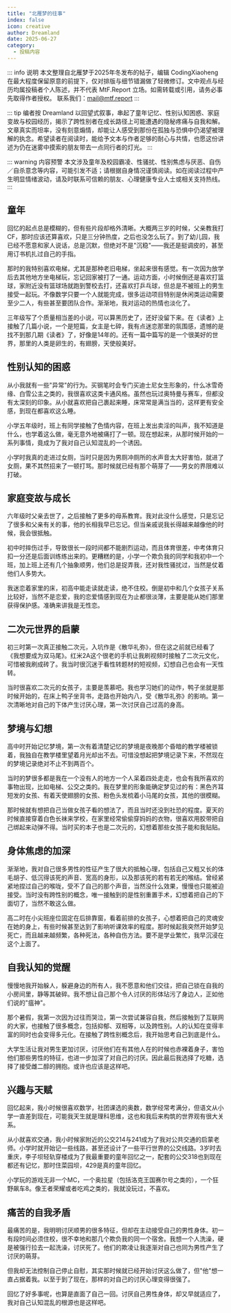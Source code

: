 ```yaml
---
title: "北雁梦的往事"
index: false
icon: creative
author: Dreamland
date: 2025-06-27
category:
  - 投稿内容
---
```


::: info 说明
本文整理自北雁梦于2025年冬发布的帖子，编辑 CodingXiaoheng 在最大程度保留原意的前提下，仅对排版与细节错漏做了轻微修订。文中观点与经历均属投稿者个人陈述，并不代表 MtF.Report 立场。如需转载或引用，请务必事先取得作者授权。
联系我们：<mail@mtf.report>
:::

::: tip 编者按
Dreamland 以回望式叙事，串起了童年记忆、性别认知困惑、家庭变故与校园经历，揭示了跨性别者在成长路径上可能遭遇的隐秘疼痛与自我和解。文章真实而坦率，没有刻意煽情，却能让人感受到那份在孤独与恐惧中仍渴望被理解的执念。希望读者在阅读时，能给予文本与作者足够的耐心与共情，也愿这份讲述为仍在迷雾中摸索的朋友带去一点同行者的灯光。
:::

::: warning 内容预警
本文涉及童年及校园霸凌、性骚扰、性别焦虑与厌恶、自伤／自杀意念等内容，可能引发不适；请根据自身情况谨慎阅读。如在阅读过程中产生明显情绪波动，请及时联系可信赖的朋友、心理健康专业人士或相关支持热线。
:::

## 童年

回忆的起点总是模糊的，但有些片段却格外清晰。大概两三岁的时候，父亲教我打CF，那时应该还算喜欢，只是三分钟热度，之后也没怎么玩了。到了幼儿园，我已经不愿意和家人说话，总是沉默，但绝对不是"沉稳"——我还是挺调皮的，甚至用订书机扎过自己的手指。

那时的我特别喜欢电梯，尤其是那种老旧电梯，坐起来很有感觉。有一次因为放学后去其他地方坐电梯玩，忘记回家被打了一通。运动方面，小时候倒还是喜欢打篮球，家附近没有篮球场就跑到警校去打，还喜欢打乒乓球，但总是不被班上的男生接受一起玩。不像数学只要一个人就能完成，很多运动项目特别是休闲类运动需要至少二人，有些甚至要团队合作。渐渐地，我对运动的热情也淡化了。

三年级写了个质量相当差的小说，可以算黑历史了，还好没留下来。在《读者》上接触了几篇小说，一个是短篇，女主是七碎，我有点迷恋那里的氛围感，遗憾的是找不到那几期《读者》了，好像是14年的。还有一篇中篇写的是一个很美好的世界，那里的人类是卵生的，有翅膀，天使般美好。

## 性别认知的困惑

从小我就有一些"异常"的行为。买钢笔时会专门买迪士尼女生形象的，什么冰雪奇缘、白雪公主之类的，我很喜欢这类卡通风格。虽然也玩过奥特曼与赛车，但都没有太深刻的印象。从小就喜欢把自己裹起来睡，床常常是满当当的，这样更有安全感，到现在都喜欢这么睡。

小学五年级时，班上有同学接触了色情内容，在班上发出卖淫的叫声，我不知道是什么，也学着这么做，毫无意外地被痛打了一顿。现在想起来，从那时候开始的一系列事情，竟成为了我对自己认知混乱的一个诱因。

小学时我真的走进过女厕，当时只是因为男厕冲厕所的水声音太大好害怕，就进了女厕，果不其然招来了一顿打骂。那时候就已经有那个萌芽了——男女的界限难以打破。

## 家庭变故与成长

六年级时父亲去世了，之后接触了更多的母系教育。我对此没什么感觉，只是忘记了很多和父亲有关的事，他的长相我早已忘记。但当亲戚说我长得越来越像他的时候，我会很抵触。

初中时摔伤过手，导致很长一段时间都不能剧烈运动，而且体育很差，中考体育只扣一分还是后面训练练出来的。更糟糕的是，小学一个欺负我的同学和我初中一个班，加上班上还有几个抽象顺男，他们总是捉弄我，还对我性骚扰过，当然是仗着他们人多势大。

我迷恋着家里的床，初高中能走读就走读，绝不住校。倒是初中和几个女孩子关系比较好，当然不是恋爱，我的恋爱情感到现在为止都很淡薄，主要是能从她们那里获得保护感。准确来讲我是无性恋。

## 二次元世界的启蒙

初三时第一次真正接触二次元，入坑作是《散华礼弥》，但在这之前就已经看了《我想要成为双马尾》。红米2A这个很老的手机让我刷视频时接触了二次元文化，可惜被我刷成砖了。我当时很沉迷于看性转题材的短视频，幻想自己也会有一天性转。

当时很喜欢二次元的女孩子，主要是羡慕吧。我也学习她们的动作，鸭子坐就是那时候开始的，在床上鸭子坐背书，走路也开始内八，受《散华礼弥》的影响。第一次清晰地对自己的下体产生讨厌心理，第一次讨厌自己过高的身高。

## 梦境与幻想

高中时开始记忆梦境，第一次有着清楚记忆的梦境是夜晚那个昏暗的教学楼被锁着，我独自在教学楼里望着月光却出不去。可惜没想起把梦境记录下来，不然现在的梦境记录绝对不止不到两百个。

当时的梦很多都是我在一个没有人的地方一个人呆着四处走走，也会有我所喜欢的事物出现，比如电梯、公交之类的。我在梦里的形象能确定梦见过的有：黑色齐耳短发的女孩、有着天使翅膀的女孩、粉色头发梳着小马尾的女孩，其他的很模糊。

那时候就有想把自己当做女孩子看的想法了，而且当时还没到社恐的程度。夏天的时候直接穿着白色长袜来学校，在家里经常偷偷穿妈妈的衣物，很喜欢用胶带把自己绑起来动弹不得。当时买的本子也是二次元的，幻想着那些女孩子能和我贴贴。

## 身体焦虑的加深

渐渐地，我对自己很多男性的性征产生了很大的抵触心理，包括自己又粗又长的体毛胡子、低沉得该死的声音、宽高的身形，以及那该死的若有若无的喉结。曾经紧紧地捏过自己的喉咙，受不了自己的那个声音，当然没什么效果，慢慢也只能被迫接受。当时没有跨性别的概念，唯一接触到的是性别重置手术，幻想着把自己的下面切了，当然不敢这么做。

高二时在小尖班座位固定在后排靠窗，看着前排的女孩子，心想着把自己的灵魂安在她的身上，有些时候甚至达到了影响听课效率的程度。那时候起我突然开始梦见死亡，而且越来越频繁，各种死法，各种自伤方法。要不是学业繁忙，我早沉浸在这个上面了。

## 自我认知的觉醒

慢慢地我开始躲人，躲避身边的所有人，我不愿意和他们交往，把自己锁在自我的小房间里，静等其破碎。我不想让自己那个令人讨厌的形体玷污了身边人，正如他们说的"瘟神"。

那个暑假，我第一次因为过往而哭泣，第一次尝试兼容自我，然后接触到了互联网的大家，也接触了很多概念，包括抑郁、双相等，以及跨性别。人的认知在变得丰富的同时也会变得多元化。在接触了跨性别概念后，我开始思考自己到底是什么。

大学生活让我对男生更加讨厌，讨厌他们在有其他人在的时候也赤裸着身子，害怕他们那些男性的特征，也进一步加深了对自己的讨厌。因此最后我选择了吃糖，选择了接受雌二醇的拥抱。或许也应该是这样吧。

## 兴趣与天赋

回忆起来，我小时候很喜欢数学，社团课选的奥数，数学经常考满分，但语文从小学一直差到现在，可能我天生就是理科思维，这也和我后来构筑的世界观有很大关系。

从小就喜欢交通，我小时候家附近的公交214与241成为了我对公共交通的启蒙老师。小学时就开始记一些线路，甚至还设计了一些平行世界的公交线路。3岁时去重庆，李子坝轻轨穿楼成为了我最重要的童年回忆之一，配套的公交318也到现在都还有记忆，那时住菜园坝，429是真的童年回忆。

小学玩的游戏无非一个MC，一个奥拉星（包括洛克王国赛尔号之类的），一个狂野飙车8。像王者荣耀或者吃鸡之类的，我就没玩过，不喜欢。

## 痛苦的自我矛盾

最痛苦的是，我明明讨厌顺男的很多特征，但却在主动接受自己的男性身体。初一有段时间必须住校，很不幸地和那几个欺负我的同一个宿舍。我想一个人洗澡，硬是被强行拉去一起洗澡，讨厌死了。他们的欺凌让我逐渐对自己也同为男性产生了讨厌的萌芽。

但我却无法控制自己停止自慰，其实那时候就已经开始讨厌这么做了，但"他"想一直占据着我。以至于到了现在，那样的对自己的讨厌心理变得很强了。

回忆了好多事呢，也算是直面了自己一回。讨厌自己男性身体，却又早就适应了，我对自己认知混乱的根源也是这样吧。